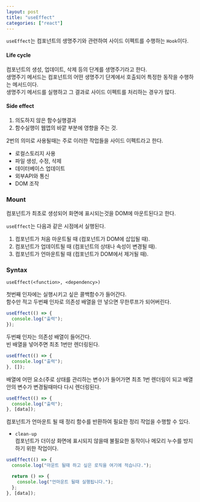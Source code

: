 ```yaml
---
layout: post
title: "useEffect"
categories: ["react"]
---
```


`useEffect`는 컴포넌트의 생명주기와 관련하여 사이드 이펙트를 수행하는 `Hook`이다.

#### Life cycle

컴포넌트의 생성, 업데이트, 삭제 등의 단계를 생명주기라고 한다.  
생명주기 메서드는 컴포넌트의 어떤 생명주기 단계에서 호출되어 특정한 동작을 수행하는 메서드이다.  
생명주기 메서드를 실행하고 그 결과로 사이드 이펙트를 처리하는 경우가 많다.

#### Side effect

1. 의도하지 않은 함수실행결과
2. 함수실행이 웹앱의 바깥 부분에 영향을 주는 것.

2번의 의미로 사용될때는 주로 이러한 작업들을 사이드 이펙트라고 한다.

- 로컬스토리지 사용
- 파일 생성, 수정, 삭제
- 데이터베이스 업데이트
- 외부API와 통신
- DOM 조작

### Mount

컴포넌트가 최초로 생성되어 화면에 표시되는것을 DOM에 마운트된다고 한다.

`useEffect`는 다음과 같은 시점에서 실행된다.

1. 컴포넌트가 처음 마운트될 때 (컴포넌트가 DOM에 삽입될 때).
2. 컴포넌트가 업데이트될 때 (컴포넌트의 상태나 속성이 변경될 때).
3. 컴포넌트가 언마운트될 때 (컴포넌트가 DOM에서 제거될 때).

### Syntax

`useEffect(<function>, <dependency>)`

첫번째 인자에는 실행시키고 싶은 콜백함수가 들어간다.  
함수만 적고 두번째 인자로 의존성 배열을 안 넣으면 무한루프가 되어버린다.

```jsx
useEffect(() => {
  console.log("출력");
});
```

두번째 인자는 의존성 배열이 들어간다.  
빈 배열을 넣어주면 최초 1번만 렌더링된다.

```jsx
useEffect(() => {
  console.log("출력");
}, []);
```

배열에 어떤 요소(주로 상태를 관리하는 변수)가 들어가면 최초 1번 렌더링이 되고
배열 안의 변수가 변경될때마다 다시 렌더링된다.

```jsx
useEffect(() => {
  console.log("출력");
}, [data]);
```

컴포넌트가 언마운트 될 때 정리 함수를 반환하여 필요한 정리 작업을 수행할 수 있다.

- `clean-up`  
  컴포넌트가 더이상 화면에 표시되지 않을때 불필요한 동작이나 메모리 누수를 방지하기 위한 작업이다.

```jsx
useEffect(() => {
  console.log("마운트 될때 하고 싶은 로직을 여기에 적습니다.");

  return () => {
    console.log("언마운트 될때 실행됩니다.");
  };
}, [data]);
```
